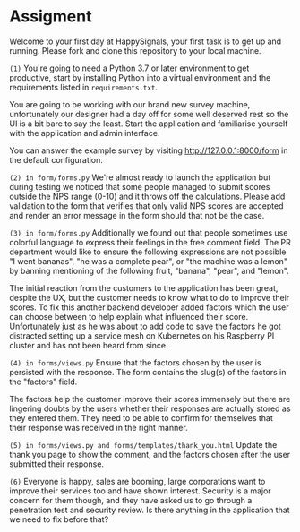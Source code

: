 # Assigment

Welcome to your first day at HappySignals, your first task is to get up and running. Please fork and clone this repository to your local machine.

`(1)` You're going to need a Python 3.7 or later environment to get productive, start by installing Python into a virtual environment and the requirements listed in `requirements.txt`.

You are going to be working with our brand new survey machine, unfortunately our designer had a day off for some well deserved rest so the UI is a bit bare to say the least. Start the application and familiarise yourself with the application and admin interface.

You can answer the example survey by visiting http://127.0.0.1:8000/form in the default configuration.

`(2) in form/forms.py` We're almost ready to launch the application but during testing we noticed that some people managed to submit scores outside the NPS range (0-10) and it throws off the calculations. Please add validation to the form that verifies that only valid NPS scores are accepted and render an error message in the form should that not be the case.

`(3) in form/forms.py` Additionally we found out that people sometimes use colorful language to express their feelings in the free comment field. The PR department would like to ensure the following expressions are not possible "I went bananas", "he was a complete pear", or "the machine was a lemon" by banning mentioning of the following fruit, "banana", "pear", and "lemon".

The initial reaction from the customers to the application has been great, despite the UX, but the customer needs to know what to do to improve their scores. To fix this another backend developer added factors which the user can choose between to help explain what influenced their score. Unfortunately just as he was about to add code to save the factors he got distracted setting up a service mesh on Kubernetes on his Raspberry PI cluster and has not been heard from since.

`(4) in forms/views.py` Ensure that the factors chosen by the user is persisted with the response. The form contains the slug(s) of the factors in the "factors" field.

The factors help the customer improve their scores immensely but there are lingering doubts by the users whether
their responses are actually stored as they entered them. They need to be able to confirm for themselves that their response was received in the right manner.

`(5) in forms/views.py and forms/templates/thank_you.html` Update the thank you page to show the comment, and the factors chosen after the user submitted their response.

`(6)` Everyone is happy, sales are booming, large corporations want to improve their services too and have shown interest. Security is a major concern for them though, and they have asked us to go through a penetration test and security review. Is there anything in the application that we need to fix before that?

